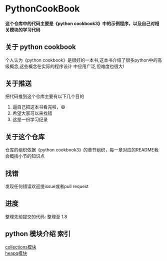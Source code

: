 PythonCookBook
===
#### 这个仓库中的代码主要是《python cookbook3》中的示例程序，以及自己对相关模块的学习代码

## 关于 python cookbook
个人认为《python cookbook》是很好的一本书,这本书介绍了很多python中的高级概念,这些概念在实际的程序设计
中应用广泛,但难度也很大!<br/>

## 关于推送
把代码推到这个仓库主要有以下几个目的<br/>
1. 逼自己把这本书看完啦，😄<br/>
2. 希望大家可以来找错<br/>
3. 这是一份学习纪录<br/>

## 关于这个仓库
仓库的组织依据《python cookbook3》的章节组织，每一章对应的README我会概括小节的知识点<br/>

## 找错
发现任何错误欢迎提issue或者pull request<br/>

## 进度
整理先前提交的代码: 整理至 1.8<br/>

## python 模块介绍 索引
[collections模块](https://github.com/neo1218/pythonCookbook/tree/master/Unit1/collections)<br/>
[heapq模块](https://github.com/qiwsir/algorithm/blob/master/heapq.md)<br/>
